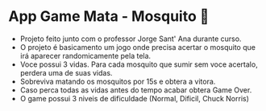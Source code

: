 # App Game Mata - Mosquito 🦟



- Projeto feito junto com o professor Jorge Sant' Ana durante curso.
- O projeto é basicamento um jogo onde precisa acertar o mosquito que irá aparecer randomicamente pela tela.
- Voce possui 3 vidas. Para cada mosquito que sumir sem voce acertalo, perdera uma de suas vidas.
- Sobreviva matando os mosquitos por 15s e obtera a vitora.
- Caso perca todas as vidas antes do tempo acabar obtera Game Over. 
- O game possui 3 niveis de dificuldade (Normal, Dificil, Chuck Norris)